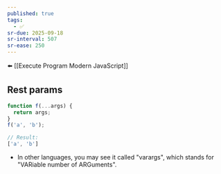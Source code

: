 ```yaml
---
published: true
tags:
  - ✅
sr-due: 2025-09-18
sr-interval: 507
sr-ease: 250
---
```


⬅️ [[Execute Program Modern JavaScript]]

## Rest params
```ts
function f(...args) {
  return args;
}
f('a', 'b');

// Result:
['a', 'b']
```
- In other languages, you may see it called "varargs", which stands for "VARiable number of ARGuments".